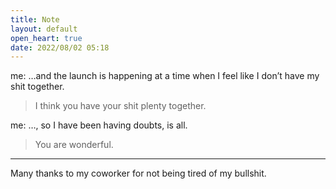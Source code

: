 ```yaml
---
title: Note
layout: default
open_heart: true
date: 2022/08/02 05:18
---
```


me: …and the launch is happening at a time when I feel like I don’t have my shit together.

> I think you have your shit plenty together.

me: …, so I have been having doubts, is all.

> You are wonderful.

---

Many thanks to my coworker for not being tired of my bullshit.
